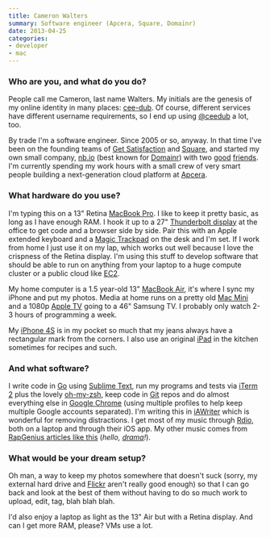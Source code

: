```yaml
---
title: Cameron Walters
summary: Software engineer (Apcera, Square, Domainr)
date: 2013-04-25
categories:
- developer
- mac
---
```


### Who are you, and what do you do?

People call me Cameron, last name Walters. My initials are the genesis of my online identity in many places: [cee-dub](http://about.me/cee-dub/ "Cameron's About.me page."). Of course, different services have different username requirements, so I end up using [@ceedub](https://twitter.com/ceedub "Cameron's Twitter account.") a lot, too.

By trade I'm a software engineer. Since 2005 or so, anyway. In that time I've been on the founding teams of [Get Satisfaction][get-satisfaction] and [Square][], and started my own small company, [nb.io](http://nb.io/ "A development shop in San Francisco.") (best known for [Domainr][]) with two [good](http://vedana.net/ "Eric's website.") [friends](http://ydnar.com/ "Randy's website."). I'm currently spending my work hours with a small crew of very smart people building a next-generation cloud platform at [Apcera](http://apcera.com/ "A cloud platform.").

### What hardware do you use?

I'm typing this on a 13" Retina [MacBook Pro][macbook-pro]. I like to keep it pretty basic, as long as I have enough RAM. I hook it up to a 27" [Thunderbolt display][thunderbolt-display] at the office to get code and a browser side by side. Pair this with an Apple extended keyboard and a [Magic Trackpad][magic-trackpad] on the desk and I'm set. If I work from home I just use it on my lap, which works out well because I love the crispness of the Retina display. I'm using this stuff to develop software that should be able to run on anything from your laptop to a huge compute cluster or a public cloud like [EC2][].

My home computer is a 1.5 year-old 13" [MacBook Air][macbook-air], it's where I sync my iPhone and put my photos. Media at home runs on a pretty old [Mac Mini][mac-mini] and a 1080p [Apple TV][apple-tv] going to a 46" Samsung TV. I probably only watch 2-3 hours of programming a week.

My [iPhone 4S][iphone-4s] is in my pocket so much that my jeans always have a rectangular mark from the corners. I also use an original [iPad][] in the kitchen sometimes for recipes and such.

### And what software?

I write code in [Go][] using [Sublime Text][sublime-text], run my programs and tests via [iTerm 2][iterm2] plus the lovely [oh-my-zsh][], keep code in [Git][] repos and do almost everything else in [Google Chrome][chrome] (using multiple profiles to help keep multiple Google accounts separated). I'm writing this in [iAWriter][ia-writer] which is wonderful for removing distractions. I get most of my music through [Rdio][], both on a laptop and through their iOS app. My other music comes from [RapGenius articles like this](http://rapgenius.com/posts/793-The-top-10-mixtapes-of-2011 "Rap Genius' list of the top 10 mixtapes of 2011.") (*hello, [drama](http://rapgenius.com/Lemon-money-trees-rap-genius-response-to-heroku-lyrics "Rap Genius responding to Heroku.")!*).

### What would be your dream setup?

Oh man, a way to keep my photos somewhere that doesn't suck (sorry, my external hard drive and [Flickr][] aren't really good enough) so that I can go back and look at the best of them without having to do so much work to upload, edit, tag, blah blah blah.

I'd also enjoy a laptop as light as the 13" Air but with a Retina display. And can I get more RAM, please? VMs use a lot.

[apple-tv]: https://en.wikipedia.org/wiki/Apple_TV "A device for viewing media on a TV."
[chrome]: https://www.google.com/intl/en/chrome/browser/ "A WebKit-based browser, where each tab runs in its own thread."
[domainr]: https://domainr.com/ "A domain name selection tool."
[ec2]: https://aws.amazon.com/ec2/ "A web service for virtualised processing."
[flickr]: https://www.flickr.com/ "A photo sharing website."
[get-satisfaction]: https://getsatisfaction.com/corp/ "A customer support platform/service."
[git]: https://git-scm.com/ "A version control system."
[go]: https://golang.org/ "A compiled programming language."
[ia-writer]: https://ia.net/writer/updates/ia-writer-for-mac "A full-screen writing tool for the Mac."
[ipad]: https://www.apple.com/ipad/ "A tablet device."
[iphone-4s]: https://en.wikipedia.org/wiki/IPhone_4S "A smartphone."
[iterm2]: https://iterm2.com/ "An alternative terminal application for Mac OS X."
[mac-mini]: https://www.apple.com/mac-mini/ "A small desktop computer."
[macbook-air]: https://www.apple.com/macbook-air/ "A very thin laptop."
[macbook-pro]: https://www.apple.com/macbook-pro/ "A laptop."
[magic-trackpad]: https://en.wikipedia.org/wiki/Magic_Trackpad "A trackpad for desktop machines."
[oh-my-zsh]: https://github.com/robbyrussell/oh-my-zsh "A framework of extensions and themes for the zsh shell."
[rdio]: http://www.rdio.com/home/en-us/ "A music streaming service."
[square]: https://squareup.com/ "A software and hardware solution for processing credit cards."
[sublime-text]: http://www.sublimetext.com/ "A coder's text editor."
[thunderbolt-display]: https://www.apple.com/displays/ "A Thunderbolt-powered monitor."
